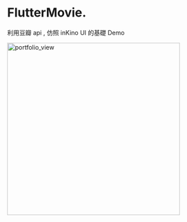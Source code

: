 # FlutterMovie.
利用豆瓣 api , 仿照 inKino UI 的基礎 Demo

<img width="400" alt="portfolio_view" src="https://user-images.githubusercontent.com/3991213/54736831-fca96800-4be7-11e9-8d44-ca3cccf3ebdd.jpg">
